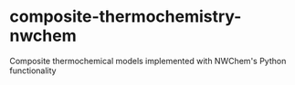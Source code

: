 # composite-thermochemistry-nwchem
Composite thermochemical models implemented with NWChem's Python functionality
